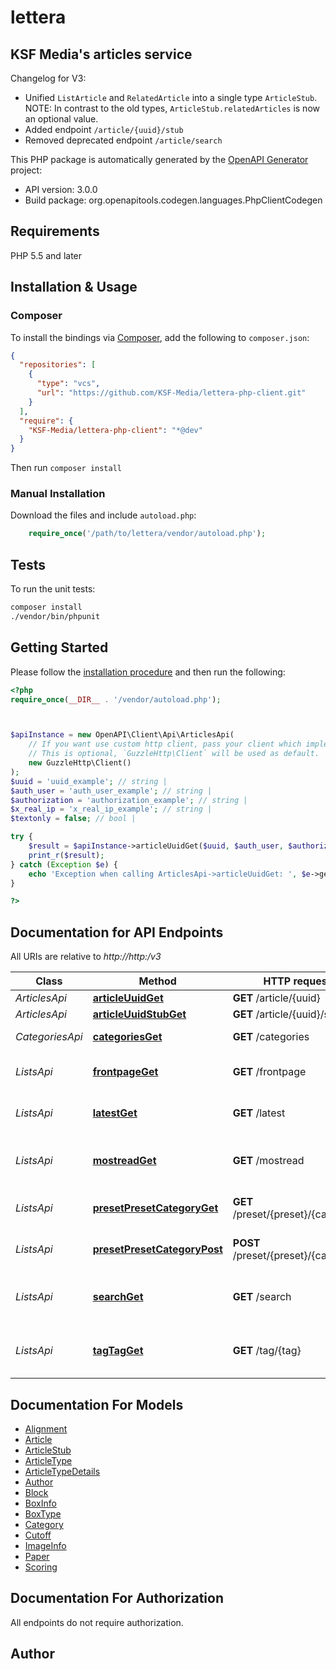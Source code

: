 # lettera

<h2>KSF Media's articles service</h2> Changelog for V3: <ul><li>Unified <code>ListArticle</code> and <code>RelatedArticle</code> into a single type <code>ArticleStub</code>. NOTE: In contrast to the old types, <code>ArticleStub.relatedArticles</code> is now an optional value.</li> <li>Added endpoint <code>/article/{uuid}/stub</code></li> <li>Removed deprecated endpoint <code>/article/search</code></li> </ul>

This PHP package is automatically generated by the [OpenAPI Generator](https://openapi-generator.tech) project:

- API version: 3.0.0
- Build package: org.openapitools.codegen.languages.PhpClientCodegen

## Requirements

PHP 5.5 and later

## Installation & Usage

### Composer

To install the bindings via [Composer](http://getcomposer.org/), add the following to `composer.json`:

```json
{
  "repositories": [
    {
      "type": "vcs",
      "url": "https://github.com/KSF-Media/lettera-php-client.git"
    }
  ],
  "require": {
    "KSF-Media/lettera-php-client": "*@dev"
  }
}
```

Then run `composer install`

### Manual Installation

Download the files and include `autoload.php`:

```php
    require_once('/path/to/lettera/vendor/autoload.php');
```

## Tests

To run the unit tests:

```bash
composer install
./vendor/bin/phpunit
```

## Getting Started

Please follow the [installation procedure](#installation--usage) and then run the following:

```php
<?php
require_once(__DIR__ . '/vendor/autoload.php');



$apiInstance = new OpenAPI\Client\Api\ArticlesApi(
    // If you want use custom http client, pass your client which implements `GuzzleHttp\ClientInterface`.
    // This is optional, `GuzzleHttp\Client` will be used as default.
    new GuzzleHttp\Client()
);
$uuid = 'uuid_example'; // string | 
$auth_user = 'auth_user_example'; // string | 
$authorization = 'authorization_example'; // string | 
$x_real_ip = 'x_real_ip_example'; // string | 
$textonly = false; // bool | 

try {
    $result = $apiInstance->articleUuidGet($uuid, $auth_user, $authorization, $x_real_ip, $textonly);
    print_r($result);
} catch (Exception $e) {
    echo 'Exception when calling ArticlesApi->articleUuidGet: ', $e->getMessage(), PHP_EOL;
}

?>
```

## Documentation for API Endpoints

All URIs are relative to *http://http:/v3*

Class | Method | HTTP request | Description
------------ | ------------- | ------------- | -------------
*ArticlesApi* | [**articleUuidGet**](docs/Api/ArticlesApi.md#articleuuidget) | **GET** /article/{uuid} | 
*ArticlesApi* | [**articleUuidStubGet**](docs/Api/ArticlesApi.md#articleuuidstubget) | **GET** /article/{uuid}/stub | 
*CategoriesApi* | [**categoriesGet**](docs/Api/CategoriesApi.md#categoriesget) | **GET** /categories | Read categories
*ListsApi* | [**frontpageGet**](docs/Api/ListsApi.md#frontpageget) | **GET** /frontpage | Returns a list for a front page
*ListsApi* | [**latestGet**](docs/Api/ListsApi.md#latestget) | **GET** /latest | Returns a list of latest articles
*ListsApi* | [**mostreadGet**](docs/Api/ListsApi.md#mostreadget) | **GET** /mostread | Returns a list of most read articles
*ListsApi* | [**presetPresetCategoryGet**](docs/Api/ListsApi.md#presetpresetcategoryget) | **GET** /preset/{preset}/{category} | Load a preset model
*ListsApi* | [**presetPresetCategoryPost**](docs/Api/ListsApi.md#presetpresetcategorypost) | **POST** /preset/{preset}/{category} | Update a preset model
*ListsApi* | [**searchGet**](docs/Api/ListsApi.md#searchget) | **GET** /search | Returns a list of search results
*ListsApi* | [**tagTagGet**](docs/Api/ListsApi.md#tagtagget) | **GET** /tag/{tag} | Returns a list of latest articles by tag


## Documentation For Models

 - [Alignment](docs/Model/Alignment.md)
 - [Article](docs/Model/Article.md)
 - [ArticleStub](docs/Model/ArticleStub.md)
 - [ArticleType](docs/Model/ArticleType.md)
 - [ArticleTypeDetails](docs/Model/ArticleTypeDetails.md)
 - [Author](docs/Model/Author.md)
 - [Block](docs/Model/Block.md)
 - [BoxInfo](docs/Model/BoxInfo.md)
 - [BoxType](docs/Model/BoxType.md)
 - [Category](docs/Model/Category.md)
 - [Cutoff](docs/Model/Cutoff.md)
 - [ImageInfo](docs/Model/ImageInfo.md)
 - [Paper](docs/Model/Paper.md)
 - [Scoring](docs/Model/Scoring.md)


## Documentation For Authorization

All endpoints do not require authorization.

## Author



